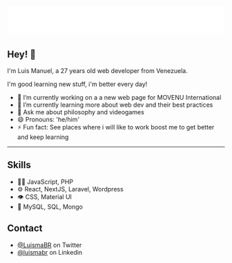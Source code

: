 <h1 align="center">
  <img src="https://raw.githubusercontent.com/luismabr1/luismabr1/master/name.svg" alt="Luis Manuel Brito" />
</h1>

## Hey! 👋
I'm Luis Manuel, a 27 years old web developer from Venezuela.

I'm good learning new stuff, i'm better every day!

- 🔭 I’m currently working on a a new web page for MOVENU International
- 🌱 I’m currently learning more about web dev and their best practices
- 💬 Ask me about philosophy and videogames
- 😄 Pronouns: 'he/him'
- ⚡ Fun fact: See places where i will like to work boost me to get better and keep learning

---

## Skills
- 👨‍💻 JavaScript, PHP
- ⚙️ React, NextJS, Laravel, Wordpress
- 👁️ CSS, Material UI
- 💽 MySQL, SQL, Mongo

## Contact
- [@LuismaBR](https://twitter.com/LuismaBR) on Twitter
- [@luismabr](www.linkedin.com/in/luismabr) on Linkedin


